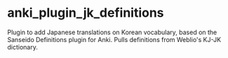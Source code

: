 # anki_plugin_jk_definitions
Plugin to add Japanese translations on Korean vocabulary,  based on the Sanseido Definitions plugin for Anki. Pulls definitions from Weblio's KJ-JK dictionary.
